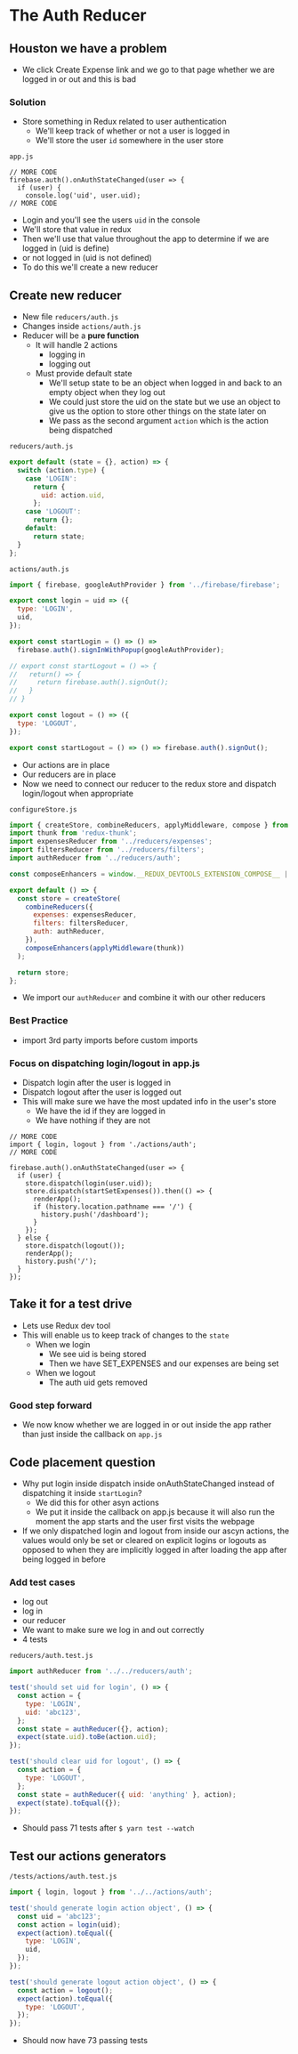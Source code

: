 # The Auth Reducer
## Houston we have a problem
* We click Create Expense link and we go to that page whether we are logged in or out and this is bad

### Solution
* Store something in Redux related to user authentication
    - We'll keep track of whether or not a user is logged in
    - We'll store the user `id` somewhere in the user store

`app.js`

```
// MORE CODE
firebase.auth().onAuthStateChanged(user => {
  if (user) {
    console.log('uid', user.uid);
// MORE CODE
```

* Login and you'll see the users `uid` in the console
* We'll store that value in redux
* Then we'll use that value throughout the app to determine if we are logged in (uid is define)
* or not logged in (uid is not defined)
* To do this we'll create a new reducer

## Create new reducer
* New file `reducers/auth.js`
* Changes inside `actions/auth.js`
* Reducer will be a **pure function**
    - It will handle 2 actions
        + logging in
        + logging out
    - Must provide default state
        + We'll setup state to be an object when logged in and back to an empty object when they log out
        + We could just store the uid on the state but we use an object to give us the option to store other things on the state later on
        + We pass as the second argument `action` which is the action being dispatched

`reducers/auth.js`

```js
export default (state = {}, action) => {
  switch (action.type) {
    case 'LOGIN':
      return {
        uid: action.uid,
      };
    case 'LOGOUT':
      return {};
    default:
      return state;
  }
};
```

`actions/auth.js`

```js
import { firebase, googleAuthProvider } from '../firebase/firebase';

export const login = uid => ({
  type: 'LOGIN',
  uid,
});

export const startLogin = () => () =>
  firebase.auth().signInWithPopup(googleAuthProvider);

// export const startLogout = () => {
//   return() => {
//     return firebase.auth().signOut();
//   }
// }

export const logout = () => ({
  type: 'LOGOUT',
});

export const startLogout = () => () => firebase.auth().signOut();
```

* Our actions are in place
* Our reducers are in place
* Now we need to connect our reducer to the redux store and dispatch login/logout when appropriate

`configureStore.js`

```js
import { createStore, combineReducers, applyMiddleware, compose } from 'redux';
import thunk from 'redux-thunk';
import expensesReducer from '../reducers/expenses';
import filtersReducer from '../reducers/filters';
import authReducer from '../reducers/auth';

const composeEnhancers = window.__REDUX_DEVTOOLS_EXTENSION_COMPOSE__ || compose;

export default () => {
  const store = createStore(
    combineReducers({
      expenses: expensesReducer,
      filters: filtersReducer,
      auth: authReducer,
    }),
    composeEnhancers(applyMiddleware(thunk))
  );

  return store;
};
```

* We import our `authReducer` and combine it with our other reducers

### Best Practice
* import 3rd party imports before custom imports

### Focus on dispatching login/logout in app.js
* Dispatch login after the user is logged in
* Dispatch logout after the user is logged out
* This will make sure we have the most updated info in the user's store
    - We have the id if they are logged in
    - We have nothing if they are not

```
// MORE CODE
import { login, logout } from './actions/auth';
// MORE CODE

firebase.auth().onAuthStateChanged(user => {
  if (user) {
    store.dispatch(login(user.uid));
    store.dispatch(startSetExpenses()).then(() => {
      renderApp();
      if (history.location.pathname === '/') {
        history.push('/dashboard');
      }
    });
  } else {
    store.dispatch(logout());
    renderApp();
    history.push('/');
  }
});
```

## Take it for a test drive
* Lets use Redux dev tool
* This will enable us to keep track of changes to the `state`
    - When we login
        + We see uid is being stored
        + Then we have SET_EXPENSES and our expenses are being set
    - When we logout
        + The auth uid gets removed

### Good step forward
* We now know whether we are logged in or out inside the app rather than just inside the callback on `app.js`

## Code placement question
* Why put login inside dispatch inside onAuthStateChanged instead of dispatching it inside `startLogin`?
    - We did this for other asyn actions
    - We put it inside the callback on app.js because it will also run the moment the app starts and the user first visits the webpage
* If we only dispatched login and logout from inside our ascyn actions, the values would only be set or cleared on explicit logins or logouts as opposed to when they are implicitly logged in after loading the app after being logged in before

### Add test cases
* log out
* log in
* our reducer
* We want to make sure we log in and out correctly
* 4 tests

`reducers/auth.test.js`

```js
import authReducer from '../../reducers/auth';

test('should set uid for login', () => {
  const action = {
    type: 'LOGIN',
    uid: 'abc123',
  };
  const state = authReducer({}, action);
  expect(state.uid).toBe(action.uid);
});

test('should clear uid for logout', () => {
  const action = {
    type: 'LOGOUT',
  };
  const state = authReducer({ uid: 'anything' }, action);
  expect(state).toEqual({});
});
```

* Should pass 71 tests after `$ yarn test --watch`

## Test our actions generators
`/tests/actions/auth.test.js`

```js
import { login, logout } from '../../actions/auth';

test('should generate login action object', () => {
  const uid = 'abc123';
  const action = login(uid);
  expect(action).toEqual({
    type: 'LOGIN',
    uid,
  });
});

test('should generate logout action object', () => {
  const action = logout();
  expect(action).toEqual({
    type: 'LOGOUT',
  });
});
```

* Should now have 73 passing tests
